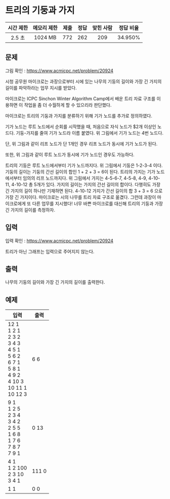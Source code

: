 # 트리의 기둥과 가지
| 시간 제한 | 메모리 제한 | 제출 | 정답 | 맞힌 사람 | 정답 비율 |
| :-----: | :-----: | :-----: | :-----: | :----: | :-------: |
| 2.5 초 | 1024 MB | 772 | 262 | 209 | 34.950% |

## 문제
그림 확인 : https://www.acmicpc.net/problem/20924

시청 공무원 마이크로는 과장으로부터 시에 있는 나무의 기둥의 길이와 가장 긴 가지의 길이를 파악하라는 업무 지시를 받았다.

마이크로는 ICPC Sinchon Winter Algorithm Camp에서 배운 트리 자료 구조를 이용하면 이 작업을 좀 더 수월하게 할 수 있으리라 판단했다. 

마이크로는 트리의 기둥과 가지를 분류하기 위해 기가 노드를 추가로 정의하였다.

기가 노드는 루트 노드에서 순회를 시작했을 때, 처음으로 자식 노드가 $2개 이상인 노드다. 기둥-가지를 줄여 기가 노드라 이름 붙였다. 위 그림에서 기가 노드는 4번 노드다.

단, 위 그림과 같이 리프 노드가 단 1개인 경우 리프 노드가 동시에 기가 노드가 된다.

또한, 위 그림과 같이 루트 노드가 동시에 기가 노드인 경우도 가능하다.

트리의 기둥은 루트 노드에서부터 기가 노드까지다. 위 그림에서 기둥은 1-2-3-4 이다.
기둥의 길이는 기둥의 간선 길이의 합인 1 + 2 + 3 = 6이 된다.
트리의 가지는 기가 노드에서부터 임의의 리프 노드까지다. 위 그림에서 가지는 4-5-6-7, 4-5-8, 4-9, 4-10-11, 4-10-12 총 $5$개가 있다.
가지의 길이는 가지의 간선 길이의 합이다. 다행히도 가장 긴 가지의 길이 하나만 기재하면 된다. 4-10-12 가지가 간선 길이의 합 3 + 3 = 6 으로 가장 긴 가지이다.
마이크로는 시의 나무를 트리 자료 구조로 옮겼다. 그런데 과장이 마이크로에게 또 다른 업무를 지시했다! 너무 바쁜 마이크로를 대신해 트리의 기둥과 가장 긴 가지의 길이를 측정하자.

## 입력
입력 확인 : https://www.acmicpc.net/problem/20924

트리가 아닌 그래프는 입력으로 주어지지 않는다.

## 출력
나무의 기둥의 길이와 가장 긴 가지의 길이를 출력한다.

## 예제
| 입력 | 출력 |
| -------- | ----- |
| 12 1<br/>1 2 1<br/>2 3 2<br/>3 4 3<br/>4 5 1<br/>5 6 2<br/>6 7 1<br/>5 8 1<br/>4 9 2<br/>4 10 3<br/>10 11 1<br/>10 12 3 | 6 6 |
| 9 1<br/>1 2 5<br/>2 3 4<br/>3 4 2<br/>2 5 5<br/>1 6 8<br/>1 7 6<br/>7 8 7<br/>7 9 1 | 0 13 |
| 4 1<br/>1 2 100<br/>2 3 10<br/>3 4 1 | 111 0 |
| 1 1 | 0 0 |